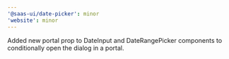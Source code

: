 ```yaml
---
'@saas-ui/date-picker': minor
'website': minor
---
```


Added new portal prop to DateInput and DateRangePicker components to conditionally open the dialog in a portal.
